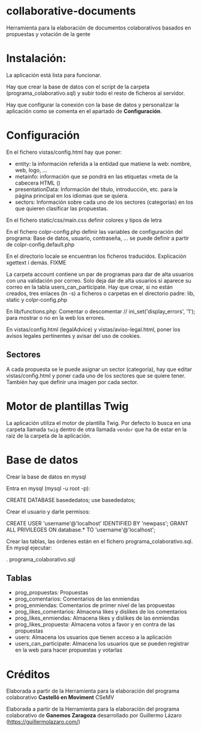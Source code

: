 collaborative-documents
==========================

Herramienta para la elaboración de documentos colaborativos basados en propuestas y votación de la gente

Instalación:
==========================

La aplicación está lista para funcionar.

Hay que crear la base de datos con el script de la carpeta (programa_colaborativo.sql) y subir todo el resto de ficheros al servidor.

Hay que configurar la conexión con la base de datos y personalizar la aplicación como se comenta en el apartado de **Configuración**.

Configuración
==========================

En el fichero vistas/config.html hay que poner:
* entity: la información referida a la entidad que matiene la web: nombre, web, logo, ...
* metainfo: información que se pondrá en las etiquetas <meta de la cabecera HTML (<head>)
* presentationData: Información del título, introducción, etc. para la página principal en los idiomas que se quiera.
* sectors: Información sobre cada uno de los sectores (categorías) en los que quieren clasificar las propuestas. 

En el fichero static/css/main.css definir colores y tipos de letra

En el fichero colpr-config.php definir las variables de configuración del programa: Base de datos, usuario, contraseña, ...
se puede definir a partir de colpr-config.default.php 

En el directorio locale se encuentran los ficheros traducidos. Explicación xgettext i demás. FIXME

La carpeta account contiene un par de programas para dar de alta usuarios con una validación por correo. Solo deja dar de alta
usuarios si aparece su correo en la tabla users_can_participate. Hay que crear, si no están creados, tres enlaces (ln -s) a ficheros o carpetas en el directorio padre: lib, static y colpr-config.php

En lib/functions.php: Comentar o descomentar // ini_set('display_errors', '1'); para mostrar o no en la web los errores.

En vistas/config.html (legalAdvice) y vistas/aviso-legal.html, poner los avisos legales pertinentes y avisar del uso de cookies.

Sectores
------------------------

A cada propuesta se le puede asignar un sector (categoría), hay que editar vistas/config.html y poner cada uno de los sectores que se quiere tener. También hay que definir una imagen por cada sector.

Motor de plantillas Twig
==========================

La aplicación utiliza el motor de plantilla Twig. Por defecto lo busca en una carpeta llamada `twig` dentro de otra llamada `vendor` que ha de estar en la raiz de la carpeta de la aplicación.

Base de datos
==========================

Crear la base de datos en mysql

Entra en mysql (mysql -u root -p):

CREATE DATABASE basededatos;
use basededatos;

Crear el usuario y darle permisos:

CREATE USER 'username'@'localhost' IDENTIFIED BY 'newpass';
GRANT ALL PRIVILEGES ON database.* TO 'username'@'localhost';

Crear las tablas, las órdenes están en el fichero programa_colaborativo.sql. En mysql ejecutar:

\. programa_colaborativo.sql

Tablas
----------------------------

* prog_propuestas: Propuestas
* prog_comentarios: Comentarios de las enmiendas
* prog_enmiendas: Comentarios de primer nivel de las propuestas
* prog_likes_comentarios: Almacena likes y dislikes de los comentarios
* prog_likes_enmiendas: Almacena likes y dislikes de las enmiendas
* prog_likes_propuesta: Almacena votos a favor y en contra de las propuestas
* users: Almacena los usuarios que tienen acceso a la aplicación
* users_can_participate: Almacena los usuarios que se pueden registrar en la web para hacer propuestas y votarlas

Créditos
==========================

Elaborada a partir de la Herramienta para la elaboración del programa colaborativo **Castelló en Moviment** CSeMV

Elaborada a partir de la Herramienta para la elaboración del programa colaborativo de **Ganemos Zaragoza** desarrollado por  Guillermo Lázaro (https://guillermolazaro.com/)
